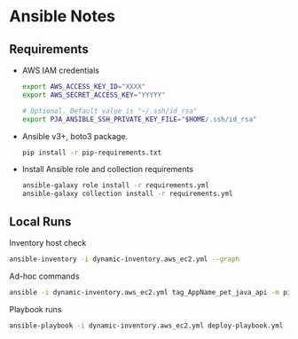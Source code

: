 # Ansible Notes

## Requirements

* AWS IAM credentials

    ```bash
    export AWS_ACCESS_KEY_ID="XXXX"
    export AWS_SECRET_ACCESS_KEY="YYYYY"
    
    # Optional. Default value is "~/.ssh/id_rsa"
    export PJA_ANSIBLE_SSH_PRIVATE_KEY_FILE="$HOME/.ssh/id_rsa"
    ```

* Ansible v3+, boto3 package.

    ```bash
    pip install -r pip-requirements.txt
    ```

* Install Ansible role and collection requirements

    ```bash
    ansible-galaxy role install -r requirements.yml
    ansible-galaxy collection install -r requirements.yml
    ```

## Local Runs

Inventory host check

```bash
ansible-inventory -i dynamic-inventory.aws_ec2.yml --graph
```

Ad-hoc commands

```bash
ansible -i dynamic-inventory.aws_ec2.yml tag_AppName_pet_java_api -m ping
```

Playbook runs

```bash
ansible-playbook -i dynamic-inventory.aws_ec2.yml deploy-playbook.yml 
```
